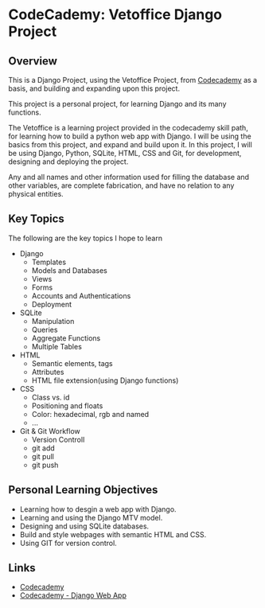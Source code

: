 # CodeCademy: Vetoffice Django Project

## Overview

This is a Django Project, using the Vetoffice Project, from [Codecademy](https://codecademy.com/learn/paths/build-python-web-apps-with-django) as a basis, and building and expanding upon this project.

This project is a personal project, for learning Django and its many functions.

The Vetoffice is a learning project provided in the codecademy skill path, for learning how to build a python web app with Django. I will be using the basics from this project, and expand and build upon it. In this project, I will be using Django, Python, SQLite, HTML, CSS and Git, for development, designing and deploying the project.

Any and all names and other information used for filling the database and other variables, are complete fabrication, and have no relation to any physical entities. 


## Key Topics

The following are the key topics I hope to learn
* Django
	* Templates
	* Models and Databases
	* Views
	* Forms
	* Accounts and Authentications
	* Deployment
* SQLite
	* Manipulation
	* Queries
	* Aggregate Functions
	* Multiple Tables
* HTML
	* Semantic elements, tags
	* Attributes
	* HTML file extension(using Django functions)
* CSS
	* Class vs. id
	* Positioning and floats
	* Color: hexadecimal, rgb and named
	* ...
* Git & Git Workflow
	* Version Controll
	* git add
	* git pull
	* git push


## Personal Learning Objectives

* Learning how to desgin a web app with Django.
* Learning and using the Django MTV model.
* Designing and using SQLite databases.
* Build and style webpages with semantic HTML and CSS.
* Using GIT for version control.

## Links

* [Codecademy](https://codecademy.com)
* [Codecademy - Django Web App](https://codecademy.com/learn/paths/build-python-web-apps-with-django)